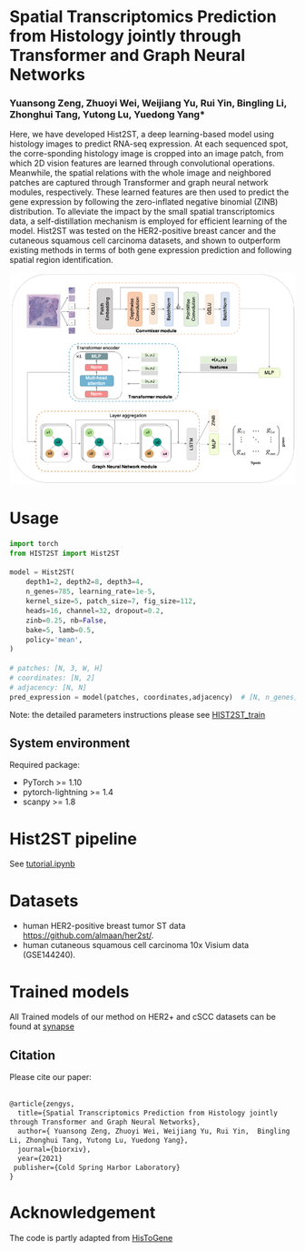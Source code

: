 # Spatial Transcriptomics Prediction from Histology jointly through Transformer and Graph Neural Networks
### Yuansong Zeng, Zhuoyi Wei, Weijiang Yu, Rui Yin,  Bingling Li, Zhonghui Tang, Yutong Lu, Yuedong Yang*


 Here, we have developed Hist2ST, a deep learning-based model using histology images to predict RNA-seq expression.
  At each sequenced spot, the corre-sponding histology image is cropped into an image patch, from which 2D vision 
  features are learned through convolutional operations. Meanwhile, the spatial relations with the whole image and
   neighbored patches are captured through Transformer and graph neural network modules, respectively. These learned
    features are then used to predict the gene expression by following the zero-inflated negative binomial (ZINB) distribution.
     To alleviate the impact by the small spatial transcriptomics data, a self-distillation mechanism is employed for efficient
      learning of the model. Hist2ST was tested on the HER2-positive breast cancer and the cutaneous squamous cell carcinoma datasets, 
      and shown to outperform existing methods in terms of both gene expression prediction and following spatial region identification.
       


![(Variational) gcn](Workflow.png)



# Usage
```python
import torch
from HIST2ST import Hist2ST

model = Hist2ST(
    depth1=2, depth2=8, depth3=4,
    n_genes=785, learning_rate=1e-5,
    kernel_size=5, patch_size=7, fig_size=112,
    heads=16, channel=32, dropout=0.2,
    zinb=0.25, nb=False,
    bake=5, lamb=0.5, 
    policy='mean', 
)

# patches: [N, 3, W, H]
# coordinates: [N, 2]
# adjacency: [N, N]
pred_expression = model(patches, coordinates,adjacency)  # [N, n_genes]

```

Note: the detailed parameters instructions please see [HIST2ST_train](https://github.com/biomed-AI/Hist2ST/blob/main/HIST2ST_train.py)


## System environment
Required package:
- PyTorch >= 1.10
- pytorch-lightning >= 1.4
- scanpy >= 1.8



# Hist2ST pipeline
See [tutorial.ipynb](tutorial.ipynb)


# Datasets

 -  human HER2-positive breast tumor ST data https://github.com/almaan/her2st/.
 -  human cutaneous squamous cell carcinoma 10x Visium data (GSE144240).


# Trained models
All Trained models of our method on HER2+ and cSCC datasets can be found at [synapse](https://www.synapse.org/#!Synapse:syn29738084/files/)


## Citation

Please cite our paper:

```

@article{zengys,
  title={Spatial Transcriptomics Prediction from Histology jointly through Transformer and Graph Neural Networks},
  author={ Yuansong Zeng, Zhuoyi Wei, Weijiang Yu, Rui Yin,  Bingling Li, Zhonghui Tang, Yutong Lu, Yuedong Yang},
  journal={biorxiv},
  year={2021}
 publisher={Cold Spring Harbor Laboratory}
}

```


# Acknowledgement
The code is partly adapted from [HisToGene](https://github.com/maxpmx/HisToGene)
